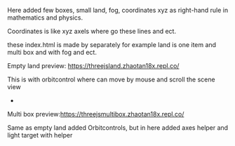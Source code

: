 Here added few boxes, small land, fog, coordinates xyz as right-hand rule in mathematics and physics. 


Coordinates is like xyz axels where go these lines and ect.

these index.html is made by separately for example land is one item and multi box and with fog and ect.

Empty land preview: https://threejsland.zhaotan18x.repl.co/

This is with orbitcontrol where can move by mouse and scroll the scene view

-

Multi box preview:https://threejsmultibox.zhaotan18x.repl.co/

Same as empty land added Orbitcontrols, but in here added axes helper and light target with helper
